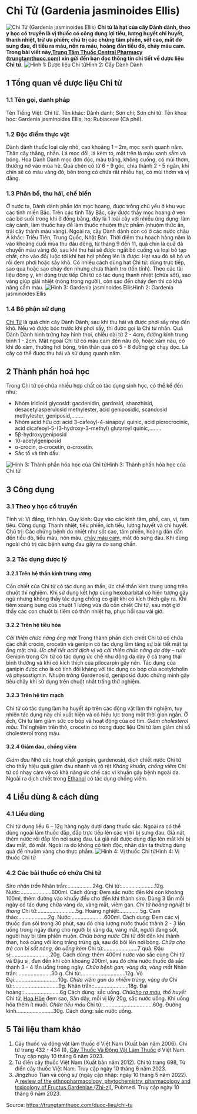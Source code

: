 # Chi Tử (Gardenia jasminoides Ellis)

![Chi Tử \(Gardenia jasminoides Ellis\)](https://trungtamthuoc.com/images/others/chi-tu-1-2236.jpg)
**Chi tử là hạt của cây Dành dành, theo y học cổ truyền là vị thuốc có công dụng lợi tiểu, lương huyết chỉ huyết, thanh nhiệt, trừ ưu phiền; chủ trị các chứng tâm phiền, sốt cao, mắt đỏ sưng đau, đi tiểu ra máu, nôn ra máu, hoàng đản tiểu đỏ, chảy máu cam. Trong bài viết này,[Trung Tâm Thuốc Central Pharmacy](https://trungtamthuoc.com/ "Trung Tâm Thuốc Central Pharmacy") ([trungtamthuoc.com](https://trungtamthuoc.com/ "trungtamthuoc.com")) xin gửi đến bạn đọc thông tin chi tiết về dược liệu Chi tử.**
![Hình 1: Dược liệu Chi tử](https://trungtamthuoc.com/images/item/chi-tu-7.jpg)Hình 2: Cây Dành Dành
##  1 Tổng quan về dược liệu Chi tử
### 1.1 Tên gọi, danh pháp
Tên Tiếng Việt: Chi tử.
Tên khác: Dành dành; Sơn chi; Sơn chi tử.
Tên khoa học: Gardenia jasminoides Ellis, họ: Rubiaceae (Cà phê).
### 1.2 Đặc điểm thực vật
Dành dành thuốc loại cây nhỏ, cao khoảng 1 – 2m, mọc xanh quanh năm. Thân cây thẳng, nhẵn. Lá mọc đối, lá kèm to, mặt trên lá màu xanh sẫm và bóng. Hoa Dành Dành mọc đơn độc, màu trắng, không cuống, có mùi thơm, thường nở vào mùa hè. Quả chén có từ 6 - 9 góc, chia thành 2 - 5 ngăn, khi chín sẽ có màu vàng đỏ, bên trong có chứa rất nhiều hạt, có mùi thơm và vị đắng.
### 1.3 Phân bố, thu hái, chế biến
Ở nước ta, Dành dành phần lớn mọc hoang, được trồng chủ yếu ở khu vực các tỉnh miền Bắc. Trên các tỉnh Tây Bắc, cây được thấy mọc hoang ở ven các bờ suối trong khi ở đồng bằng, đây là 1 loài cây với nhiều ứng dụng: làm cây cảnh, làm thuốc hay để làm thuốc nhuộm thực phẩm (nhuộm thức ăn, trái cây thành màu vàng). Ngoài ra, cây Dành dành còn có ở các nước châu Á khác: Triều Tiên, Trung Quốc, Nhật Bản.
Thời điểm thu hoạch hàng năm là vào khoảng cuối mùa thu đầu đông, từ tháng 9 đến 11, quả chín là quả đã chuyển màu vàng đỏ, sau khi thu hái sẽ được ngắt bỏ cuống và loại bỏ tạp chất, cho vào đồ/ luộc tới khi hạt hơi phồng lên là được. Hạt sau đó sẽ bỏ vỏ rồi đem phơi hoặc sấy khô.
Có nhiều cách dùng hạt Chi tử: dùng trực tiếp, sao qua hoặc sao cháy đen nhưng chưa thành tro (tồn tính). Theo các tài liệu đông y, khi dùng trực tiếp Chi tử có tác dụng thanh nhiệt (chữa sốt), sao vàng giúp giải nhiệt (nóng trong người), còn sao đến cháy đen thì có khả năng cầm máu.
![Hình 3: Gardenia jasminoides Ellis](https://trungtamthuoc.com/images/item/chi-tu-3.jpg)Hình 2: Gardenia jasminoides Ellis
### 1.4 Bộ phận sử dụng
[Chi Tử](https://trungtamthuoc.com/hoat-chat/chi-tu "Chi Tử") là quả chín cây Dành Dành, sau khi thu hái và được phơi sấy nhẹ đến khô.
Nếu vỏ được bóc trước khi phơi sấy, thì được gọi là Chi tử nhân. Quả Dành Dành hình trứng hay hình thoi, chiều dài từ 2 - 4cm, đường kính trung bình 1 - 2cm.
Mặt ngoài Chi tử có màu cam đến nâu đỏ, hoặc xám nâu, có khi đỏ xám, thường hơi bóng, trên thân quả có 5 - 8 đường gờ chạy dọc.
Lá cây có thể được thu hái và sử dụng quanh năm.
##  2 Thành phần hoá học
Trong Chi tử có chứa nhiều hợp chất có tác dụng sinh học, có thể kể đến như:
  * Nhóm Iridioid glycosid: gacdenidin, gardosid, shanzhisid, desacetylasperulosid methylester, acid geniposidic, scandosid methylester, geniposid,........
  * Nhóm acid hữu cơ: acid 3-cafeoyl-4-sinapoyl quinic, acid picrocrocinic, acid dicafeoyl-5-(3-hydroxy-3-methyl) glutaroyl quinic,........
  * 5β-hydroxygeniposid
  * 10-acetylgeniposid
  * α-crocin, α-crocetin, α-croxetin.
  * Sắc tố và tinh dầu.


![Hình 3: Thành phần hóa học của Chi tử](https://trungtamthuoc.com/images/item/chi-tu-4.jpg)Hình 3: Thành phần hóa học của Chi tử
##  3 Công dụng
### 3.1 Theo y học cổ truyền
Tính vị: Vị đắng, tính hàn.
Quy kinh: Quy vào các kinh tâm, phế, can, vị, tam tiêu.
Công dụng: Thanh nhiệt, tiêu phiền, ích tiểu, lương huyết và chỉ huyết. 
Chủ trị: Các chứng bệnh do nhiệt như sốt cao, tâm phiền, hoàng đản dẫn đến tiểu đỏ, tiểu máu, nôn máu, [chảy máu cam](https://trungtamthuoc.com/bai-viet/chay-mau-cam-nguyen-nhan-dieu-tri-va-phong-ngua "chảy máu cam"), mắt đỏ sưng đau. Khi dùng ngoài chủ trị các bệnh sưng đau gây ra do sang chấn.
### 3.2 Tác dụng dược lý
#### 3.2.1 Trên hệ thần kinh trung ương
Cồn chiết của Chi tử có tác dụng an thần, ức chế thần kinh trung ương trên chuột thí nghiệm. Khi sử dụng kết hợp cùng hexobarbital có hiện tượng gây ngủ nhưng không thấy tác dụng chống co giật khi có kích thích gây ra.
Khi tiêm xoang bụng của chuột 1 lượng vừa đủ cồn chiết Chi tử, sau một giờ thấy các con chuột bị tiêm có thân nhiệt hạ, phục hồi sau vài giờ.
#### 3.2.2 Trên hệ tiêu hóa
_Cải thiện chức năng ống mật_
Trong thành phần dịch chiết Chi tử có chứa các chất crocin, crocetin và genipin có tác dụng làm tăng sự bài tiết mật tại ống mật chủ. 
_Ức chế tiết acid dịch vị và cải thiện chức năng dạ dày – ruột_
Genipin trong Chi tử có tác dụng ức chế nhu động dạ dày ở cả trạng thái bình thường và khi có kích thích của pilocarpin gây nên. Tác dụng của ganipin được cho là có tính đối kháng với tác dụng co bóp của acetylcholin và physostigmin.
_Nhuận tràng_
Gardenosid, geniposid được chứng minh gây tiêu chảy khi sử dụng trên chuột nhắt trắng thử nghiệm.
#### 3.2.3 Trên hệ tim mạch
Chi tử có tác dụng làm hạ huyết áp trên các động vật làm thí nghiệm, tuy nhiên tác dụng này chỉ xuất hiện và có hiệu lực trong một thời gian ngắn.
Ở ếch, Chi tử làm giảm sức co bóp và hoạt động của cơ tim.
_Giảm cholesterol máu:_ Thí nghiệm trên thỏ, crocetin có trong dược liệu Chi tử làm giảm chỉ số cholesterol trong máu.
#### 3.2.4 Giảm đau, chống viêm
_Giảm đau_
Nhờ các hoạt chất genipin, gardenosid, dịch chiết nước Chi tử cho thấy hiệu quả giảm đau nhanh và rõ rệt
_Kháng khuẩn, chống viêm_
Chi tử có nhạy cảm và có khả năng ức chế các vi khuẩn gây bệnh ngoài da. Ngoài ra dịch chiết trong [Ethanol](https://trungtamthuoc.com/hoat-chat/ethanol "Ethanol") có tác dụng chống viêm.
##  4 Liều dùng & cách dùng
### 4.1 Liều dùng
Chi tử dụng liều 6 – 12g hàng ngày dưới dạng thuốc sắc.
Ngoài ra có thể dùng ngoài làm thuốc đắp, đắp trực tiếp lên các vị trí bị sưng đau: Giã nát, thêm nước rồi đắp lên nơi sưng đau.
Lá giã nát được dùng đắp lên mắt khi bị đau mắt, đỏ mắt. Ngoài ra do không có tính độc, nhân dân ta thường dùng quả để nhuộm vàng cho thực phẩm.
![Hình 4: Vị thuốc Chi tử](https://trungtamthuoc.com/images/item/chi-tu-5.jpg)Hình 4: Vị thuốc Chi tử
### 4.2 Các bài thuốc có chứa Chi tử
_Siro nhân trần_
Nhân trần:.................24g.
Chi tử:.......................12g.
Nước:.....................600ml.
Cách dùng: Đem sắc nước đến khi còn khoảng 100ml, thêm đường vào khuấy đều cho đến khi thành siro. Dùng 3 lần mỗi ngày có tác dụng chữa vàng da, vàng mắt, viêm gan.
_Chi tử hoàng nghiệt bì thang_
Chi tử:..........................5g.
Hoàng nghiệt:............. 5g.
Cam thảo:....................2g.
Nước:......................600ml.
Cách dung: Đem các vị thuốc đun sôi trong 30 phút, sau đó chia lượng nước thuốc thành 2 - 3 lần uống trong ngày dùng cho người bị vàng da, vàng mắt, người đang sốt, người hay bị tâm phiền muộn.
_Chữa bỏng nước_
Chi tử đốt đến khi thành than, hoà cùng với lòng trắng trứng gà, sau đó bôi lên nơi bỏng.
_Chữa cho trẻ con bị sốt nóng, ăn uống kém_
Chi tử:.......................7 quả.
Đậu sị:..........................20g.
Cách dùng: thêm 400ml nước vào sắc cùng Chi tử và Đậu sị, đun đến khi còn khoảng 200ml, sau đó chia nước thuốc đã sắc thành 3 - 4 lần uống trong ngày.
_Chữa bệnh gan, vàng da, vàng mắt_
Nhân trần:.......................30 g.
Chi tử:..............................12g.
Vỏ Đại:.............................10g.
_Chữa viêm gan do nhiễm trùng, vàng da_
Chi tử::..............................9g.
Nhân trần::.......................18g.
Đại hoàng::........................6g
Cách dùng: sắc uống.
_Chữa[ho ra máu](https://trungtamthuoc.com/bai-viet/ho-ra-mau "ho ra máu"), thổ huyết_
Chi tử, [Hoa Hòe](https://trungtamthuoc.com/hoat-chat/hoa-hoe "Hoa Hòe") đem sao, Sắn dây, mỗi vị lấy 20g, sắc nước uống. Khi uống hòa thêm ít muối.
_Chữa tiểu máu_
Chi tử:..................................60g.
Đường kính.........................30g.
Cách dùng: sắc nước uống.
##  5 Tài liệu tham khảo
1. Cây thuốc và động vật làm thuốc ở Việt Nam (Xuất bản năm 2006). Chi tử trang 432 - 434 (I), [Cây Thuốc Và Động Vật Làm Thuốc](https://trungtamthuoc.com/bai-viet/doc-online-va-tai-mien-phi-pdf-sach-cay-thuoc-va-dong-vat-lam-thuoc-o-viet-nam "Cây Thuốc Và Động Vật Làm Thuốc") ở Việt Nam. Truy cập ngày 10 tháng 6 năm 2023.
2. Từ điển cây thuốc Việt Nam (Xuất bản năm 2012). Chi tử trang 698, Từ điển cây thuốc Việt Nam. Truy cập ngày 10 tháng 6 năm 2023.
3. Jingzhuo Tian và cộng sự (ngày cập nhập: ngày 10 tháng 5 năm 2022). A[ review of the ethnopharmacology, phytochemistry, pharmacology and toxicology of Fructus Gardeniae (Zhi-zi)](https://pubmed.ncbi.nlm.nih.gov/35066066/), Pubmed. Truy cập ngày 10 tháng 6 năm 2023.


Source: https://trungtamthuoc.com/duoc-lieu/chi-tu